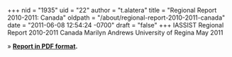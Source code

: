 +++
nid = "1935"
uid = "22"
author = "t.alatera"
title = "Regional Report 2010-2011: Canada"
oldpath = "/about/regional-report-2010-2011-canada"
date = "2011-06-08 12:54:24 -0700"
draft = "false"
+++
IASSIST Regional Report 2010-2011
Canada
Marilyn Andrews
University of Regina
May 2011

» **[Report in PDF format](/file/about/canada_regional_report_2010-2011.pdf).**
